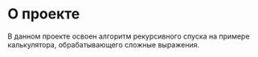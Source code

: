 # О проекте

В данном проекте освоен алгоритм рекурсивного спуска на примере калькулятора, обрабатывающего сложные выражения.
